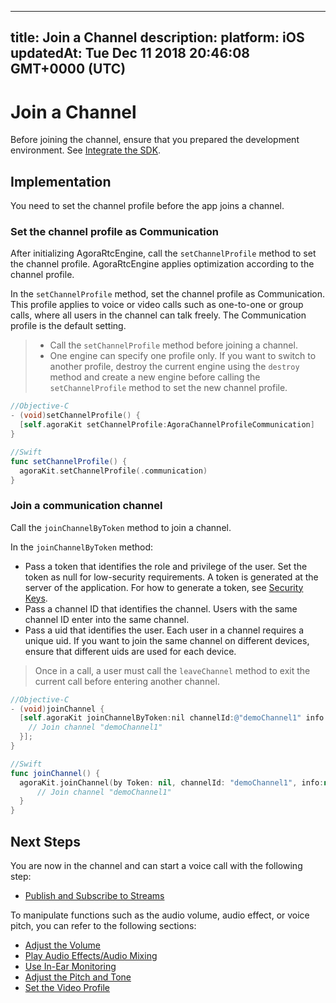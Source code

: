
---
title: Join a Channel
description: 
platform: iOS
updatedAt: Tue Dec 11 2018 20:46:08 GMT+0000 (UTC)
---
# Join a Channel
Before joining the channel, ensure that you prepared the development environment. See [Integrate the SDK](../../en/Video/ios_video.md).

## Implementation
You need to set the channel profile before the app joins a channel.

### Set the channel profile as Communication
After initializing AgoraRtcEngine, call the `setChannelProfile` method to set the channel profile. AgoraRtcEngine applies optimization according to the channel profile.

In the `setChannelProfile` method, set the channel profile as Communication. This profile applies to voice or video calls such as one-to-one or group calls, where all users in the channel can talk freely. The Communication profile is the default setting.

> - Call the `setChannelProfile` method before joining a channel.
> - One engine can specify one profile only. If you want to switch to another profile, destroy the current engine using the `destroy` method and create a new engine before calling the `setChannelProfile` method to set the new channel profile.

```objective-c
//Objective-C
- (void)setChannelProfile() {
  [self.agoraKit setChannelProfile:AgoraChannelProfileCommunication]
}
```

```swift
//Swift
func setChannelProfile() {
  agoraKit.setChannelProfile(.communication)
}
```

### Join a communication channel
Call the `joinChannelByToken` method to join a channel. 

In the `joinChannelByToken` method:

- Pass a token that identifies the role and privilege of the user. Set the token as null for low-security requirements. A token is generated at the server of the application. For how to generate a token, see [Security Keys](../../en/Video/token.md).
- Pass a channel ID that identifies the channel. Users with the same channel ID enter into the same channel.
- Pass a uid that identifies the user. Each user in a channel requires a unique uid. If you want to join the same channel on different devices, ensure that different uids are used for each device.

> Once in a call, a user must call the `leaveChannel` method to exit the current call before entering another channel.

```objective-c
//Objective-C
- (void)joinChannel {
  [self.agoraKit joinChannelByToken:nil channelId:@"demoChannel1" info:nil uid:0 joinSuccess:^(NSString *channel, NSUInteger uid, NSInteger elapsed) {
    // Join channel "demoChannel1"
  }];
}
```

```swift
//Swift
func joinChannel() {
  agoraKit.joinChannel(by Token: nil, channelId: "demoChannel1", info:nil, uid:0){[weak self] (sid, uid, elapsed) -> Void in
      // Join channel "demoChannel1"
  }
}
```

## Next Steps
You are now in the channel and can start a voice call with the following step:

* [Publish and Subscribe to Streams](../../en/Video/publish_ios.md)

To manipulate functions such as the audio volume, audio effect, or voice pitch, you can refer to the following sections:

* [Adjust the Volume](../../en/Video/volume_ios.md)
* [Play Audio Effects/Audio Mixing](../../en/Video/effect_mixing_ios.md)
* [Use In-Ear Monitoring](../../en/Video/in-ear_ios.md)
* [Adjust the Pitch and Tone](../../en/Video/voice_effect_ios.md)
* [Set the Video Profile](../../en/Video/videoProfile_ios.md)
